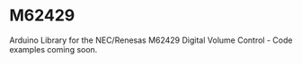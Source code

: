 M62429
======

Arduino Library for the NEC/Renesas M62429 Digital Volume Control - Code examples coming soon.
